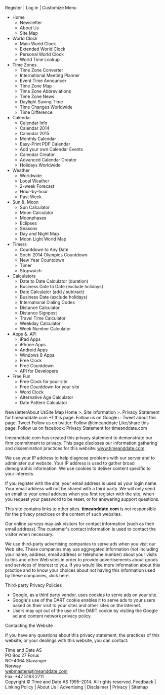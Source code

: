 Register | Log in | Customize Menu

*   Home
    *   Newsletter
    *   About Us
    *   Site Map
*   World Clock
    *   Main World Clock
    *   Extended World Clock
    *   Personal World Clock
    *   World Time Lookup
*   Time Zones
    *   Time Zone Converter
    *   International Meeting Planner
    *   Event Time Announcer
    *   Time Zone Map
    *   Time Zone Abbreviations
    *   Time Zone News
    *   Daylight Saving Time
    *   Time Changes Worldwide
    *   Time Difference
*   Calendar
    *   Calendar Info
    *   Calendar 2014
    *   Calendar 2015
    *   Monthly Calendar
    *   Easy-Print PDF Calendar
    *   Add your own Calendar Events
    *   Calendar Creator
    *   Advanced Calendar Creator
    *   Holidays Worldwide
*   Weather
    *   Worldwide
    *   Local Weather
    *   2-week Forecast
    *   Hour-by-hour
    *   Past Week
*   Sun &. Moon
    *   Sun Calculator
    *   Moon Calculator
    *   Moonphases
    *   Eclipses
    *   Seasons
    *   Day and Night Map
    *   Moon Light World Map
*   Timers
    *   Countdown to Any Date
    *   Sochi 2014 Olympics Countdown
    *   New Year Countdown
    *   Timer
    *   Stopwatch
*   Calculators
    *   Date to Date Calculator (duration)
    *   Business Date to Date (exclude holidays)
    *   Date Calculator (add / subtract)
    *   Business Date (exclude holidays)
    *   International Dialing Codes
    *   Distance Calculator
    *   Distance Signpost
    *   Travel Time Calculator
    *   Weekday Calculator
    *   Week Number Calculator
*   Apps &. API
    *   iPad Apps
    *   iPhone Apps
    *   Android Apps
    *   Windows 8 Apps
    *   Free Clock
    *   Free Countdown
    *   API for Developers
*   Free Fun
    *   Free Clock for your site
    *   Free Countdown for your site
    *   Word Clock
    *   Alternative Age Calculator
    *   Date Pattern Calculator

NewsletterAbout UsSite Map Home >. Site information >. Privacy Statement for timeanddate.com +1 this page: Follow us on Google+: Tweet about this page: Tweet Follow us on twitter: Follow @timeanddate Like/share this page: Follow us on facebook: Privacy Statement for timeanddate.com

timeanddate.com has created this privacy statement to demonstrate our firm commitment to privacy. This page discloses our information gathering and dissemination practices for this website: www.timeanddate.com.

We use your IP address to help diagnose problems with our server and to administer our website. Your IP address is used to gather broad demographic information. We use cookies to deliver content specific to your interests.

If you register with the site, your email address is used as your login name. Your email address will not be shared with a third party. We will only send an email to your email address when you first register with the site, when you request your password to be reset, or for answering support questions.

This site contains links to other sites. **timeanddate.com** is not responsible for the privacy practices or the content of such websites.

Our online surveys may ask visitors for contact information (such as their email address). The customer's contact information is used to contact the visitor when necessary.

We use third-party advertising companies to serve ads when you visit our Web site. These companies may use aggregated information (not including your name, address, email address or telephone number) about your visits to this and other Web sites in order to provide advertisements about goods and services of interest to you. If you would like more information about this practice and to know your choices about not having this information used by these companies, click here.

Third-party Privacy Policies

*   Google, as a third party vendor, uses cookies to serve ads on your site.
*   Google's use of the DART cookie enables it to serve ads to your users based on their visit to your sites and other sites on the Internet.
*   Users may opt out of the use of the DART cookie by visiting the Google ad and content network privacy policy.

Contacting the Website

If you have any questions about this privacy statement, the practices of this website, or your dealings with this website, you can contact:

Time and Date AS  
PO Box 27 Forus  
NO-4064 Stavanger  
Norway  
webmaster@timeanddate.com  
Fax: +47 5163 2711  
Copyright © Time and Date AS 1995–2014. All rights reserved. Feedback | Linking Policy | About Us | Advertising | Disclaimer | Privacy | Sitemap